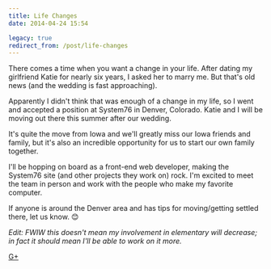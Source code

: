```yaml
---
title: Life Changes
date: 2014-04-24 15:54

legacy: true
redirect_from: /post/life-changes
---
```


There comes a time when you want a change in your life. After dating my girlfriend Katie for nearly six years, I asked her to marry me. But that's old news (and the wedding is fast approaching).

Apparently I didn't think that was enough of a change in my life, so I went and accepted a position at System76 in Denver, Colorado. Katie and I will be moving out there this summer after our wedding.

It's quite the move from Iowa and we'll greatly miss our Iowa friends and family, but it's also an incredible opportunity for us to start our own family together.

I'll be hopping on board as a front-end web developer, making the System76 site (and other projects they work on) rock. I'm excited to meet the team in person and work with the people who make my favorite computer.

If anyone is around the Denver area and has tips for moving/getting settled there, let us know. 😊﻿

_Edit: FWIW this doesn't mean my involvement in elementary will decrease; in fact it should mean I'll be able to work on it more.﻿_

<a href="https://plus.google.com/103492166723055469978/posts/NVybuq4EYW9">G+</a>
